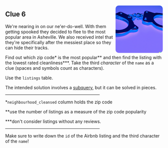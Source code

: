 <p align="right">
  <img src="../www/md_imgs/handcuffs.png" width="30%" style = "border-radius:10px" align="right">
</p>

<div width="60%">

## Clue 6

We're nearing in on our ne'er-do-well.  With them getting spooked they decided to flee to the most popular area in Asheville.  We also received intel that they're specifically after the messiest place so they can hide their tracks.

Find out which zip code\* is the most popular\*\* and then find the listing with the lowest rated cleanliness\*\*\*.  Take the third *character* of the `name` as a clue (spaces and symbols count as characters).

Use the `listings` table.

The intended solution involves a [subquery](https://sqlbolt.com/topic/subqueries), but it can be solved in pieces.

<hr align="left" width="60%">

\*`neighbourhood_cleansed` column holds the zip code

\*\*use the number of listings as a measure of the zip code popularity

\*\*\*don't consider listings without any reviews.

<hr align="left" width="60%">

Make sure to write down the `id` of the Airbnb listing and the third character of the `name`!

</div>